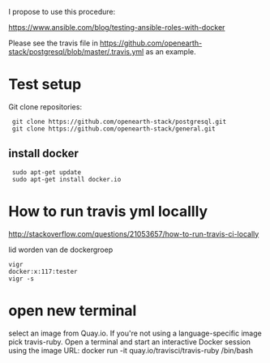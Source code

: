 I propose to use this procedure:

https://www.ansible.com/blog/testing-ansible-roles-with-docker

Please see the travis file in https://github.com/openearth-stack/postgresql/blob/master/.travis.yml as an example.



# Test setup

Git clone repositories:
```
 git clone https://github.com/openearth-stack/postgresql.git
 git clone https://github.com/openearth-stack/general.git
```

 ## install docker
```
 sudo apt-get update
 sudo apt-get install docker.io
```

# How to run travis yml locallly
 http://stackoverflow.com/questions/21053657/how-to-run-travis-ci-locally

lid worden van de dockergroep
```
vigr
docker:x:117:tester
vigr -s
```
# open new terminal

select an image from Quay.io. If you're not using a language-specific image pick travis-ruby. Open a terminal and start an interactive Docker session using the image URL:
docker run -it quay.io/travisci/travis-ruby /bin/bash
